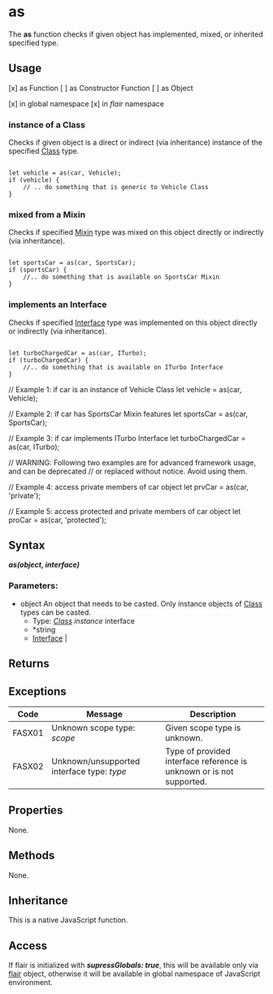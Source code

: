 <!-- nav: api.json -->

as
===

The **as** function checks if given object has implemented, mixed, or inherited specified type.

Usage
---

[x] as Function
[ ] as Constructor Function
[ ] as Object

[x] in global namespace
[x] in _flair_ namespace

### instance of a Class
Checks if given object is a direct or indirect (via inheritance) instance of the specified [Class](#/api/types/class) type.

<pre><code class="javascript">
let vehicle = as(car, Vehicle);
if (vehicle) {
    // .. do something that is generic to Vehicle Class
}
</code></pre>

### mixed from a Mixin
Checks if specified [Mixin](#/api/types/mixin) type was mixed on this object directly or indirectly (via inheritance).

<pre><code class="javascript">
let sportsCar = as(car, SportsCar);
if (sportsCar) {
    //.. do something that is available on SportsCar Mixin
}
</code></pre>

### implements an Interface
Checks if specified [Interface](#/api/types/interface) type was implemented on this object directly or indirectly (via inheritance).

<pre><code class="javascript">
let turboChargedCar = as(car, ITurbo);
if (turboChargedCar) {
    //.. do something that is available on ITurbo Interface
}
</code></pre>




// Example 1: if car is an instance of Vehicle Class
let vehicle = as(car, Vehicle);

// Example 2: if car has SportsCar Mixin features
let sportsCar = as(car, SportsCar);

// Example 3: if car implements ITurbo Interface
let turboChargedCar = as(car, ITurbo);



// WARNING: Following two examples are for advanced framework usage, and can be deprecated 
// or replaced without notice. Avoid using them.

// Example 4: access private members of car object
let prvCar = as(car, 'private');

// Example 5: access protected and private members of car object
let proCar = as(car, 'protected');

Syntax
---

***as(object, interface)***

### Parameters:

* object
    An object that needs to be casted. Only instance objects of [Class](#/api/types/class) types can be casted. 
    * Type: *[Class](#/api/types/class) instance*
interface
    * *string 
    * [Interface](#/api/types/interface) | 


Returns
---

Exceptions
---

Code | Message | Description
---- | ------- | -----------
FASX01 | Unknown scope type: _scope_ | Given scope type is unknown.
FASX02 | Unknown/unsupported interface type: _type_ | Type of provided interface reference is unknown or is not supported.

Properties
---

None.


Methods
---

None.

Inheritance
---

This is a native JavaScript function.

Access
---

If flair is initialized with ***supressGlobals: true***, this will be available only via [flair](#/api/objects/flair) object, otherwise it will be available in global namespace of JavaScript environment.





